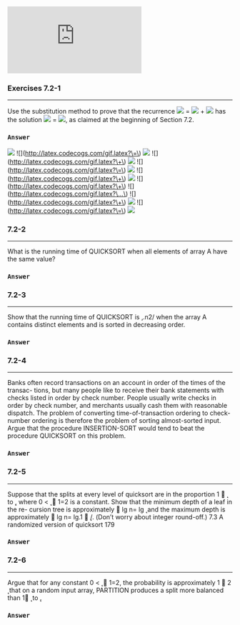 ![](http://latex.codecogs.com/gif.latex?)

### Exercises 7.2-1
***
Use the substitution method to prove that the recurrence ![](http://latex.codecogs.com/gif.latex?T\left(n\right)) = ![](http://latex.codecogs.com/gif.latex?T\left(n-1\right)) + ![](http://latex.codecogs.com/gif.latex?\Theta\left(n\right)) has the
solution ![](http://latex.codecogs.com/gif.latex?T\left(n\right)) = ![](http://latex.codecogs.com/gif.latex?\Theta\left(n^{2}\right)), as claimed at the beginning of Section 7.2.

### `Answer`
![](http://latex.codecogs.com/gif.latex?T\left(n\right)) ![](http://latex.codecogs.com/gif.latex?\=\) ![](http://latex.codecogs.com/gif.latex?T\left(n-1\right)) ![](http://latex.codecogs.com/gif.latex?\+\) ![](http://latex.codecogs.com/gif.latex?\Theta\left(n\right)) ![](http://latex.codecogs.com/gif.latex?\=\) ![](http://latex.codecogs.com/gif.latex?\Theta\left(n\right)) ![](http://latex.codecogs.com/gif.latex?\+\) ![](http://latex.codecogs.com/gif.latex?\Theta\left(n-1\right)) ![](http://latex.codecogs.com/gif.latex?\+\) ![](http://latex.codecogs.com/gif.latex?\...\) ![](http://latex.codecogs.com/gif.latex?\+\) ![](http://latex.codecogs.com/gif.latex?\Theta\left(1\right)) ![](http://latex.codecogs.com/gif.latex?\=\) ![](http://latex.codecogs.com/gif.latex?\Theta\left(n^{2}\right))


### 7.2-2
***
What is the running time of QUICKSORT when all elements of array A have the same value?

### `Answer`



### 7.2-3
***
Show that the running time of QUICKSORT is ‚.n2/ when the array A contains distinct elements and is sorted in decreasing order.

### `Answer`



### 7.2-4
***
Banks often record transactions on an account in order of the times of the transac- tions, but many people like to receive their bank statements with checks listed in order by check number. People usually write checks in order by check number, and merchants usually cash them with reasonable dispatch. The problem of converting time-of-transaction ordering to check-number ordering is therefore the problem of sorting almost-sorted input. Argue that the procedure INSERTION-SORT would tend to beat the procedure QUICKSORT on this problem.

### `Answer`



### 7.2-5
***
Suppose that the splits at every level of quicksort are in the proportion 1 􏰐  ̨ to  ̨, where 0 <  ̨ 􏰎 1=2 is a constant. Show that the minimum depth of a leaf in the re- cursion tree is approximately 􏰐 lg n= lg  ̨ and the maximum depth is approximately 􏰐 lg n= lg.1 􏰐  ̨/. (Don’t worry about integer round-off.)
7.3 A randomized version of quicksort 179

### `Answer`



### 7.2-6
***
Argue that for any constant 0 <  ̨ 􏰎 1=2, the probability is approximately 1 􏰐 2 ̨ that on a random input array, PARTITION produces a split more balanced than 1􏰐 ̨ to  ̨.

### `Answer`



